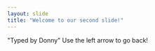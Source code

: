 ```yaml
---
layout: slide
title: "Welcome to our second slide!"
---
```

"Typed by Donny"
Use the left arrow to go back!
